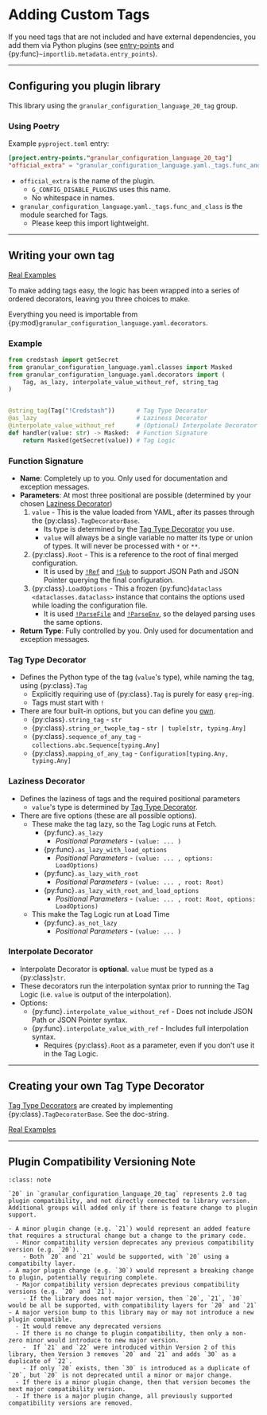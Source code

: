 # Adding Custom Tags

If you need tags that are not included and have external dependencies, you add them via Python plugins (see [entry-points](https://packaging.python.org/en/latest/specifications/entry-points/#entry-points) and {py:func}`~importlib.metadata.entry_points`).

---

## Configuring you plugin library

This library using the `granular_configuration_language_20_tag` group.

### Using Poetry

Example `pyproject.toml` entry:

```toml
[project.entry-points."granular_configuration_language_20_tag"]
"official_extra" = "granular_configuration_language.yaml._tags.func_and_class"
```

- `official_extra` is the name of the plugin.
  - `G_CONFIG_DISABLE_PLUGINS` uses this name.
  - No whitespace in names.
- `granular_configuration_language.yaml._tags.func_and_class` is the module searched for Tags.
  - Please keep this import lightweight.

---

## Writing your own tag

[Real Examples](https://github.com/lifedox/granular-configuration-language/tree/main/granular_configuration_language/yaml/_tags)

To make adding tags easy, the logic has been wrapped into a series of ordered decorators, leaving you three choices to make.

Everything you need is importable from {py:mod}`granular_configuration_language.yaml.decorators`.

### Example

```python
from credstash import getSecret
from granular_configuration_language.yaml.classes import Masked
from granular_configuration_language.yaml.decorators import (
    Tag, as_lazy, interpolate_value_without_ref, string_tag
)


@string_tag(Tag("!Credstash"))      # Tag Type Decorator
@as_lazy                            # Laziness Decorator
@interpolate_value_without_ref      # (Optional) Interpolate Decorator
def handler(value: str) -> Masked:  # Function Signature
    return Masked(getSecret(value)) # Tag Logic
```

### Function Signature

- **Name**: Completely up to you. Only used for documentation and exception messages.
- **Parameters**: At most three positional are possible (determined by your chosen [Laziness Decorator](#laziness-decorator))
  1. `value` - This is the value loaded from YAML, after its passes through the {py:class}`.TagDecoratorBase`.
     - Its type is determined by the [Tag Type Decorator](#tag-type-decorator) you use.
     - `value` will always be a single variable no matter its type or union of types. It will never be processed with `*` or `**`.
  2. {py:class}`.Root` - This is a reference to the root of final merged configuration.
     - It is used by [`!Ref`](yaml.md#ref) and [`!Sub`](yaml.md#sub) to support JSON Path and JSON Pointer querying the final configuration.
  3. {py:class}`.LoadOptions` - This a frozen {py:func}`dataclass <dataclasses.dataclass>` instance that contains the options used while loading the configuration file.
     - It is used [`!ParseFile`](yaml.md#parsefile--optionalparsefile) and [`!ParseEnv`](yaml.md#parseenv--parseenvsafe), so the delayed parsing uses the same options.
- **Return Type**: Fully controlled by you. Only used for documentation and exception messages.

### Tag Type Decorator

- Defines the Python type of the tag (`value`'s type), while naming the tag, using {py:class}`.Tag`
  - Explicitly requiring use of {py:class}`.Tag` is purely for easy `grep`-ing.
  - Tags must start with `!`
- There are four built-in options, but you can define you [own](#creating-your-own-tag-type-decorator).
  - {py:class}`.string_tag` - `str`
  - {py:class}`.string_or_twople_tag` - `str | tuple[str, typing.Any]`
  - {py:class}`.sequence_of_any_tag` - `collections.abc.Sequence[typing.Any]`
  - {py:class}`.mapping_of_any_tag` - `Configuration[typing.Any, typing.Any]`

### Laziness Decorator

- Defines the laziness of tags and the required positional parameters
  - `value`'s type is determined by [Tag Type Decorator](#tag-type-decorator).
- There are five options (these are all possible options).
  - These make the tag lazy, so the Tag Logic runs at Fetch.
    - {py:func}`.as_lazy`
      - _Positional Parameters_ - `(value: ... )`
    - {py:func}`.as_lazy_with_load_options`
      - _Positional Parameters_ - `(value: ... , options: LoadOptions)`
    - {py:func}`.as_lazy_with_root`
      - _Positional Parameters_ - `(value: ... , root: Root)`
    - {py:func}`.as_lazy_with_root_and_load_options`
      - _Positional Parameters_ - `(value: ... , root: Root, options: LoadOptions)`
  - This make the Tag Logic run at Load Time
    - {py:func}`.as_not_lazy`
      - _Positional Parameters_ - `(value: ... )`

### Interpolate Decorator

- Interpolate Decorator is **optional**. `value` must be typed as a {py:class}`str`.
- These decorators run the interpolation syntax prior to running the Tag Logic (i.e. `value` is output of the interpolation).
- Options:
  - {py:func}`.interpolate_value_without_ref` - Does not include JSON Path or JSON Pointer syntax.
  - {py:func}`.interpolate_value_with_ref` - Includes full interpolation syntax.
    - Requires {py:class}`.Root` as a parameter, even if you don't use it in the Tag Logic.

---

## Creating your own Tag Type Decorator

[Tag Type Decorators](#tag-type-decorator) are created by implementing {py:class}`.TagDecoratorBase`. See the doc-string.

[Real Examples](https://github.com/lifedox/granular-configuration-language/tree/main/granular_configuration_language/yaml/decorators/_type_checking.py)

---

## Plugin Compatibility Versioning Note

```{admonition} Notice of Future Intent
:class: note

`20` in `granular_configuration_language_20_tag` represents 2.0 tag plugin compatibility, and not directly connected to library version. Additional groups will added only if there is feature change to plugin support.

- A minor plugin change (e.g. `21`) would represent an added feature that requires a structural change but a change to the primary code.
  - Minor compatibility version deprecates any previous compatibility version (e.g. `20`).
    - Both `20` and `21` would be supported, with `20` using a compatibilty layer.
- A major plugin change (e.g. `30`) would represent a breaking change to plugin, potentially requiring complete.
  - Major compatibility version deprecates previous compatibility versions (e.g. `20` and `21`).
    - If the library does not major version, then `20`, `21`, `30` would be all be supported, with compatibility layers for `20` and `21`
- A major version bump to this library may or may not introduce a new plugin compatible.
  - It would remove any deprecated versions
  - If there is no change to plugin compatibility, then only a non-zero minor would introduce to new major version.
    -  If `21` and `22` were introduced within Version 2 of this library, then Version 3 removes `20` and `21` and adds `30` as a duplicate of `22`.
    - If only `20` exists, then `30` is introduced as a duplicate of `20`, but `20` is not deprecated until a minor or major change.
  - If there is a minor plugin change, then that version becomes the next major compatibility version.
  - If there is a major plugin change, all previously supported compatibility versions are removed.
```
